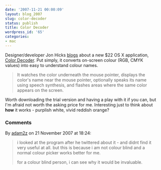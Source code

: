 ```yaml
---
date: '2007-11-21 00:00:09'
layout: blog_2007
slug: color-decoder
status: publish
title: Color Decoder
wordpress_id: '65'
categories:
- mac
---
```


Designer/developer Jon Hicks
[blogs](http://www.hicksdesign.co.uk/journal/what-colour-is-that) about a new
$22 OS X application, [Color Decoder](http://straycattech.com/). Put simply,
it converts on-screen colour (RGB, CMYK values) into easy to understand colour
names.

> It watches the color underneath the mouse pointer, displays the
> color's name near the mouse pointer, optionally speaks its name using
> speech synthesis, and flashes areas where the same color appears on
> the screen.

Worth downloading the trial version and having a play with it if you can, but
I'm afraid not worth the asking price for me. Interesting just to think about
**how** it works - purplish white, vivid reddish orange?

### Comments ###

By [adam2z](http://adam2z.com/blog) on 21 November 2007 at 18:24:

> i looked at the program after he twittered about it - and didnt find it very
> useful at all. but this is because i am not colour blind and a normal colour
> picker works better for me.
> 
> for a colour blind person, i can see why it would be invaluable.
